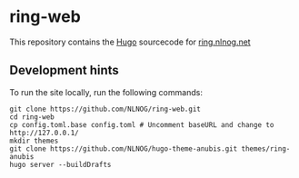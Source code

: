 # ring-web

This repository contains the [Hugo](https://gohugo.io/) sourcecode for [ring.nlnog.net](https://ring.nlnog.net/)

## Development hints

To run the site locally, run the following commands:
```
git clone https://github.com/NLNOG/ring-web.git
cd ring-web
cp config.toml.base config.toml # Uncomment baseURL and change to http://127.0.0.1/
mkdir themes
git clone https://github.com/NLNOG/hugo-theme-anubis.git themes/ring-anubis
hugo server --buildDrafts
```
